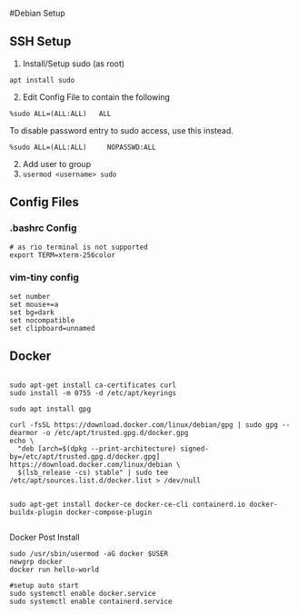 #Debian Setup

## SSH Setup


1. Install/Setup sudo (as root)
```
apt install sudo
```
2. Edit Config File to contain the following
```/etc/sudoers
%sudo ALL=(ALL:ALL)   ALL

```

To disable password entry to sudo access, use this instead.
```
%sudo ALL=(ALL:ALL)     NOPASSWD:ALL
```

2. Add user to group
4. `usermod <username> sudo`

## Config Files
### .bashrc Config

```.bashrc
# as rio terminal is not supported
export TERM=xterm-256color
```


### vim-tiny config
```.vimrc
set number
set mouse+=a
set bg=dark
set nocompatible
set clipboard=unnamed
```

## Docker
```

sudo apt-get install ca-certificates curl
sudo install -m 0755 -d /etc/apt/keyrings

sudo apt install gpg

curl -fsSL https://download.docker.com/linux/debian/gpg | sudo gpg --dearmor -o /etc/apt/trusted.gpg.d/docker.gpg
echo \
  "deb [arch=$(dpkg --print-architecture) signed-by=/etc/apt/trusted.gpg.d/docker.gpg] https://download.docker.com/linux/debian \
  $(lsb_release -cs) stable" | sudo tee /etc/apt/sources.list.d/docker.list > /dev/null


sudo apt-get install docker-ce docker-ce-cli containerd.io docker-buildx-plugin docker-compose-plugin


```

Docker Post Install
```
sudo /usr/sbin/usermod -aG docker $USER
newgrp docker
docker run hello-world

#setup auto start
sudo systemctl enable docker.service
sudo systemctl enable containerd.service

```



